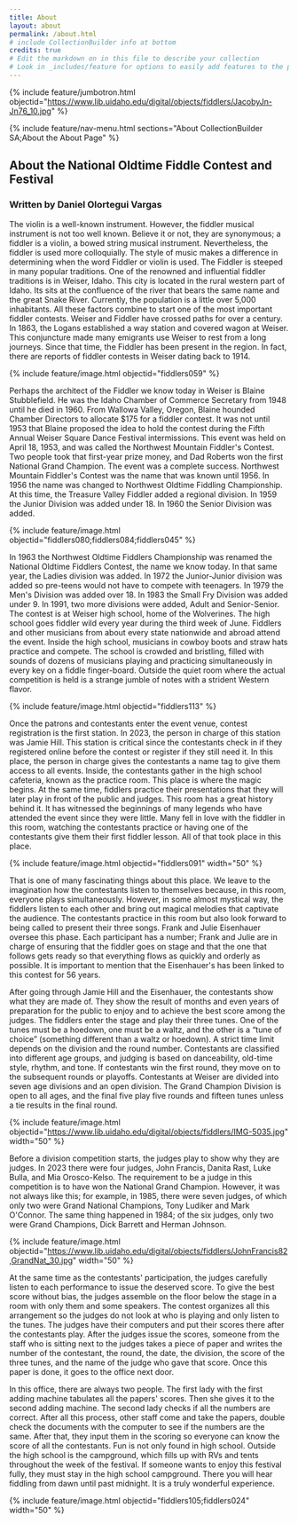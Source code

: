 ```yaml
---
title: About
layout: about
permalink: /about.html
# include CollectionBuilder info at bottom
credits: true
# Edit the markdown on in this file to describe your collection
# Look in _includes/feature for options to easily add features to the page
---
```


{% include feature/jumbotron.html objectid="https://www.lib.uidaho.edu/digital/objects/fiddlers/JacobyJn-Jn76_10.jpg" %} 

{% include feature/nav-menu.html sections="About CollectionBuilder SA;About the About Page" %}

## About the National Oldtime Fiddle Contest and Festival
### Written by Daniel Olortegui Vargas


The violin is a well-known instrument. However, the fiddler musical instrument is not too well known. Believe it or not, they are synonymous; a fiddler is a violin, a bowed string musical instrument. Nevertheless, the fiddler is used more colloquially. The style of music makes a difference in determining when the word Fiddler or violin is used. The Fiddler is steeped in many popular traditions. One of the renowned and influential fiddler traditions is in Weiser, Idaho. This city is located in the rural western part of Idaho. Its sits at the confluence of the river that bears the same name and the great Snake River. Currently, the population is a little over 5,000 inhabitants. All these factors combine to start one of the most important fiddler contests. Weiser and Fiddler have crossed paths for over a century. In 1863, the Logans established a way station and covered wagon at Weiser. This conjuncture made many emigrants use Weiser to rest from a long journeys. Since that time, the Fiddler has been present in the region. In fact, there are reports of fiddler contests in Weiser dating back to 1914.
 
{% include feature/image.html objectid="fiddlers059" %}

Perhaps the architect of the Fiddler we know today in Weiser is Blaine Stubblefield. He was the Idaho Chamber of Commerce Secretary from 1948 until he died in 1960. From Wallowa Valley, Oregon, Blaine hounded Chamber Directors to allocate $175 for a fiddler contest. It was not until 1953 that Blaine proposed the idea to hold the contest during the Fifth Annual Weiser Square Dance Festival intermissions. This event was held on April 18, 1953, and was called the Northwest Mountain Fiddler's Contest. Two people took that first-year prize money, and Dad Roberts won the first National Grand Champion. The event was a complete success. Northwest Mountain Fiddler's Contest was the name that was known until 1956. In 1956 the name was changed to Northwest Oldtime Fiddling Championship. At this time, the Treasure Valley Fiddler added a regional division. In 1959 the Junior Division was added under 18. In 1960 the Senior Division was added.

{% include feature/image.html objectid="fiddlers080;fiddlers084;fiddlers045" %}

In 1963 the Northwest Oldtime Fiddlers Championship was renamed the National Oldtime Fiddlers Contest, the name we know today. In that same year, the Ladies division was added. In 1972 the Junior-Junior division was added so pre-teens would not have to compete with teenagers. In 1979 the Men's Division was added over 18. In 1983 the Small Fry Division was added under 9. In 1991, two more divisions were added, Adult and Senior-Senior. The contest is at Weiser high school, home of the Wolverines. The high school goes fiddler wild every year during the third week of June. Fiddlers and other musicians from about every state nationwide and abroad attend the event. Inside the high school, musicians in cowboy boots and straw hats practice and compete. The school is crowded and bristling, filled with sounds of dozens of musicians playing and practicing simultaneously in every key on a fiddle finger-board. Outside the quiet room where the actual competition is held is a strange jumble of notes with a strident Western flavor.

{% include feature/image.html objectid="fiddlers113" %}

Once the patrons and contestants enter the event venue, contest registration is the first station. In 2023, the person in charge of this station was Jamie Hill. This station is critical since the contestants check in if they registered online before the contest or register if they still need it. In this place, the person in charge gives the contestants a name tag to give them access to all events. Inside, the contestants gather in the high school cafeteria, known as the practice room. This place is where the magic begins. At the same time, fiddlers practice their presentations that they will later play in front of the public and judges. This room has a great history behind it. It has witnessed the beginnings of many legends who have attended the event since they were little. Many fell in love with the fiddler in this room, watching the contestants practice or having one of the contestants give them their first fiddler lesson. All of that took place in this place.

{% include feature/image.html objectid="fiddlers091" width="50" %}

That is one of many fascinating things about this place. We leave to the imagination how the contestants listen to themselves because, in this room, everyone plays simultaneously. However, in some almost mystical way, the fiddlers listen to each other and bring out magical melodies that captivate the audience. The contestants practice in this room but also look forward to being called to present their three songs. Frank and Julie Eisenhauer oversee this phase. Each participant has a number; Frank and Julie are in charge of ensuring that the fiddler goes on stage and that the one that follows gets ready so that everything flows as quickly and orderly as possible. It is important to mention that the Eisenhauer's has been linked to this contest for 56 years.

After going through Jamie Hill and the Eisenhauer, the contestants show what they are made of. They show the result of months and even years of preparation for the public to enjoy and to achieve the best score among the judges. The fiddlers enter the stage and play their three tunes. One of the tunes must be a hoedown, one must be a waltz, and the other is a “tune of choice” (something different than a waltz or hoedown). A strict time limit depends on the division and the round number. Contestants are classified into different age groups, and judging is based on danceability, old-time style, rhythm, and tone. If contestants win the first round, they move on to the subsequent rounds or playoffs. Contestants at Weiser are divided into seven age divisions and an open division. The Grand Champion Division is open to all ages, and the final five play five rounds and fifteen tunes unless a tie results in the final round.

{% include feature/image.html objectid="https://www.lib.uidaho.edu/digital/objects/fiddlers/IMG-5035.jpg" width="50" %}

Before a division competition starts, the judges play to show why they are judges. In 2023 there were four judges, John Francis, Danita Rast, Luke Bulla, and Mia Orosco-Kelso. The requirement to be a judge in this competition is to have won the National Grand Champion. However, it was not always like this; for example, in 1985, there were seven judges, of which only two were Grand National Champions, Tony Ludiker and Mark O'Connor. The same thing happened in 1984; of the six judges, only two were Grand Champions, Dick Barrett and Herman Johnson.

{% include feature/image.html objectid="https://www.lib.uidaho.edu/digital/objects/fiddlers/JohnFrancis82,GrandNat_30.jpg" width="50" %}

At the same time as the contestants' participation, the judges carefully listen to each performance to issue the deserved score. To give the best score without bias, the judges assemble on the floor below the stage in a room with only them and some speakers. The contest organizes all this arrangement so the judges do not look at who is playing and only listen to the tunes. The judges have their computers and put their scores there after the contestants play. After the judges issue the scores, someone from the staff who is sitting next to the judges takes a piece of paper and writes the number of the contestant, the round, the date, the division, the score of the three tunes, and the name of the judge who gave that score. Once this paper is done, it goes to the office next door.

In this office, there are always two people. The first lady with the first adding machine tabulates all the papers' scores. Then she gives it to the second adding machine. The second lady checks if all the numbers are correct. After all this process, other staff come and take the papers, double check the documents with the computer to see if the numbers are the same. After that, they input them in the scoring so everyone can know the score of all the contestants. Fun is not only found in high school. Outside the high school is the campground, which fills up with RVs and tents throughout the week of the festival. If someone wants to enjoy this festival fully, they must stay in the high school campground. There you will hear fiddling from dawn until past midnight. It is a truly wonderful experience.

{% include feature/image.html objectid="fiddlers105;fiddlers024" width="50" %}